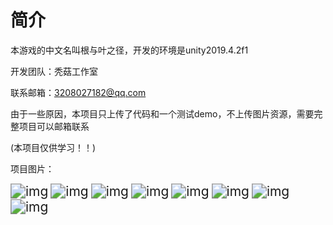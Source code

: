 <h1>简介</h1>
本游戏的中文名叫根与叶之径，开发的环境是unity2019.4.2f1

开发团队：秃菇工作室

联系邮箱：3208027182@qq.com

由于一些原因，本项目只上传了代码和一个测试demo，不上传图片资源，需要完整项目可以邮箱联系

(本项目仅供学习！！)

项目图片：



<img src="https://github.com/ErfengV/Diameter-Of-Rhizome/blob/main/pic/109ABC73EC6E42739D8BD452EEC5348E.jpg" alt="img" style="zoom:150%;" />

<img src="https://github.com/ErfengV/Diameter-Of-Rhizome/blob/main/pic/4599853CE4B1DE752A57035EE2DD3434.jpg" alt="img" style="zoom:150%;" />

<img src="https://github.com/ErfengV/Diameter-Of-Rhizome/blob/main/pic/492E4B575B4418931184AF7A2D684100.jpg" alt="img" style="zoom:150%;" />

<img src="https://github.com/ErfengV/Diameter-Of-Rhizome/blob/main/pic/508C479C5D6269601A85D45AE23FD99D.jpg" alt="img" style="zoom:150%;" />

<img src="https://github.com/ErfengV/Diameter-Of-Rhizome/blob/main/pic/82C3FE6F03DB3C3B23DCC69647CC9FE6.jpg" alt="img" style="zoom:150%;" />

<img src="https://github.com/ErfengV/Diameter-Of-Rhizome/blob/main/pic/85105922688272E6524089F5B0A3CC4C.jpg" alt="img" style="zoom:150%;" />

<img src="https://github.com/ErfengV/Diameter-Of-Rhizome/blob/main/pic/ABCBB148310D69782A82C39D7FBCF4C8.jpg" alt="img" style="zoom:150%;" />

<img src="https://github.com/ErfengV/Diameter-Of-Rhizome/blob/main/pic/D419CA707E40AD65C5CCCEE5D4A60AB3.jpg" alt="img" style="zoom:150%;" />
